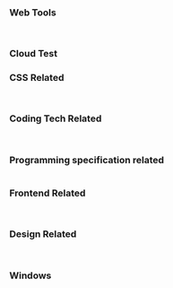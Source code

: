 <script setup>
import Card from '../../../.vitepress/theme/components/Card.vue';
</script>

### Web Tools

<div style="display: flex; justify-content: space-between; flex-wrap: wrap;">
<Card 
  title="Carbon"
  desc="Quickly help you generate code judgement screenshots." 
  href="https://carbon.now.sh/" 
/>

<Card 
  title="Excalidraw" 
  desc="An open source virtual hand-drawn style whiteboard. Export background-transparent png." 
  href="https://excalidraw.com/" 
/>

<Card 
  title="Miro"
  desc="A Free WhiteBoard for kanban, mind map, .etc"
  href="https://miro.com/app"
/>

<Card 
  title="Draw.io"
  desc="A Free Diagram online tools, allow save files in Google drive and GitHub"
  href="https://app.diagrams.net/#G1voInd2Kxwf2Tn9MU8xky5Kpu_ysRJvjt"
/>

<Card 
  title="Asciiflow"
  desc="A Free Diagram online tools, can copy and paste graph in markdown sh"
  href="https://asciiflow.com/#/"
/>

<Card 
  title="Algolia DocSearch"
  desc="Add your website to Algolia."
  href="https://docsearch.algolia.com/"
/>

<Card 
  title="RemoveBg"
  desc="Remove the white background to, sava as .png"
  href="https://remove-white-background.imageonline.co/cn/"
/>

<Card 
  title="Markdown Table Generator"
  desc="Convert text to markdown table"
  href="https://tableconvert.com/markdown-generator"
/>

</div>


### Cloud Test


<Card 
  title="Azure 104 Exam Actual Questions"
  desc="Azure Administrator Associate"
  href="https://www.examtopics.com/exams/microsoft/az-104/view/"
/>


<Card 
  title="AWS: Full-stack App Tutorial"
  desc="Build modern full-stack applications on AWS"
  href="https://sst.dev/"
/>

### CSS Related

<div style="display: flex; justify-content: space-between; flex-wrap: wrap;">
<Card 
  title="Free gradient css3 styles"
  desc="A collection of 180 free linear gradient websites." 
  href="http://color.oulu.me/" 
/>

<Card 
  title="Traditional Color"
  desc="Provides names of various Chinese traditional colours, CMYK values, RGB values, hexadecimal representation." 
  href="http://zhongguose.com/#yuhong" 
/>

<Card 
  title="Color Hunt"
  desc="Find a colour scheme that you think is good." 
  href="https://colorhunt.co/palettes/pastel" 
/>

<Card 
  title="Neumorphism.io"
  desc="CSS code generator for the new popular design trend called Neumorphism/Soft UI." 
  href="https://neumorphism.io/#55b9f3" 
/>

<Card 
  title="Soft UI Axure"
  desc="The new mimetic Axure component library prototype documentation, giving you more reference ideas for managing your Soft UI." 
  href="https://sv1lhg.axshare.com/#id=30vkbo&p=%E7%BB%84%E4%BB%B6&c=1" 
/>

<Card 
  title="UIVerse"
  desc="Some of the more fancy and common component styles." 
  href="https://uiverse.io/all" 
/>

<Card 
  title="CSS3 Animation Code Collection"
  desc="This is an easy place to find code snippets for CSS animation creation." 
  href="https://www.webhek.com/post/css3-animation-sniplet-collection/#/" 
/>

</div>

### Coding Tech Related

<div style="display: flex; justify-content: space-between; flex-wrap: wrap;">
<Card 
  title="Quickref"
  desc="A shorthand summary of the syntax of every programming language you can think of." 
  href="https://quickref.me/index.html" 
/>

<Card 
  title="Roadmaps"
  desc="roadmap.sh is a community effort to create a knowledge roadmap, a guide to help developers choose a path and guide their learning." 
  href="https://roadmap.sh/" 
/>

<Card 
  title="JavaScript Visualizer 9000"
  desc="It helps you to quickly understand the order of execution of JavaScript." 
  href="https://www.jsv9000.app/" 
/>

</div>

### Programming specification related

<div style="display: flex; justify-content: space-between; flex-wrap: wrap;">
<Card 
  title="Semantic Version"
  desc="Cope on how to define version numbers for your application that are more compliant with the specification." 
  href="https://semver.org/lang/zh-CN/?from_wecom=1" 
/>

</div>

### Frontend Related

<div style="display: flex; justify-content: space-between; flex-wrap: wrap;">
<Card 
  title="Clack"
  desc="Building interactive command line applications doesn't have to be difficult. @clack/core offers style-free, feature-rich components designed to provide a solid foundation for your custom CLI." 
  href="https://www.clack.cc/" 
/>

<Card 
  title="Colc"
  desc="An npm package that counts the amount of code in a project." 
  href="https://codehike.org/docs/introduction" 
/>

<Card 
  title="Code Hike"
  desc="Code Hike is a note plugin for MDX. It will help you to display code on your website. Helps you create interactive documentation." 
  href="https://codehike.org/docs/introduction" 
/>

</div>

### Design Related

<div style="display: flex; justify-content: space-between; flex-wrap: wrap;">
<Card 
  title="Manypixels"
  desc="Over 2,500 royalty-free illustrations to power your designs." 
  href="https://www.manypixels.co/gallery" 
/>

<Card 
  title="unDraw"
  desc="Free Illustration" 
  href="https://undraw.co/illustrations" 
/>

<Card 
  title="Rawpixel"
  desc="A Free AI Generate Image Website"
  href="https://www.rawpixel.com/image/12373512/png-background-person"
/>

</div>

### Windows

<div style="display: flex; justify-content: space-between; flex-wrap: wrap;">
<Card 
  title="Raindrops"
  desc="Some Windows desktop widgets have specific functions. Some complex skins look like small applications, and skins with similar styles can form a suite or theme." 
  href="https://zhutix.com/tag/rainmeter/" 
/>

<Card 
  title="uTools"
  desc="Ultra-fast Windows global search add-on that doubles your productivity." 
  href="https://u.tools/" 
/>

<Card 
  title="MyDockFinder"
  desc="MacOS-style dock bar, need to pay." 
  href="https://www.mydockfinder.com/" 
/>

<Card 
  title="BitDock"
  desc="A free minimalist toolbar that runs on Windows, MacOS style." 
  href="http://bitdock.cn/" 
/>

</div>
